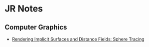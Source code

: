 # JR Notes

## Computer Graphics
- [Rendering Implicit Surfaces and Distance Fields: Sphere Tracing](www.baidu.com)

